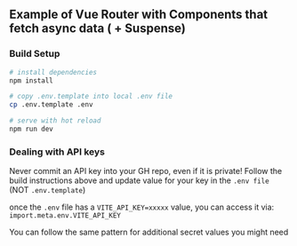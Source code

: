## Example of Vue Router with Components that fetch async data ( + Suspense)

### Build Setup

``` bash
# install dependencies
npm install

# copy .env.template into local .env file
cp .env.template .env

# serve with hot reload
npm run dev

````

### Dealing with API keys

Never commit an API key into your GH repo, even if it is private!
Follow the build instructions above 
and update value for your key in the `.env file` (NOT `.env.template`)

once the `.env` file has a `VITE_API_KEY=xxxxx` value, you can access it via:
`import.meta.env.VITE_API_KEY`

You can follow the same pattern for additional secret values you might need


